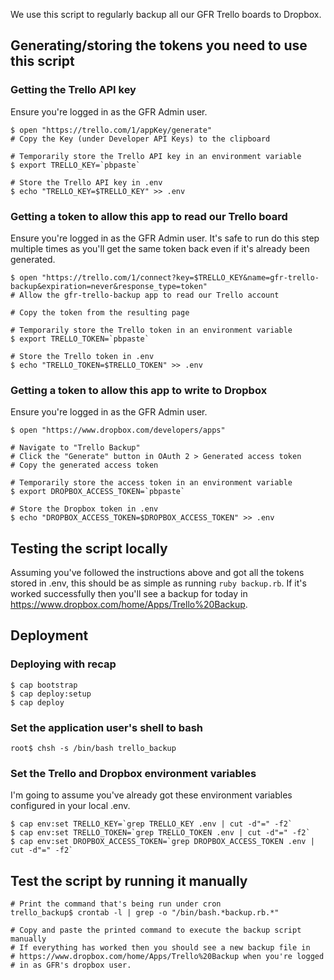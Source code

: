 We use this script to regularly backup all our GFR Trello boards to Dropbox.

## Generating/storing the tokens you need to use this script

### Getting the Trello API key

Ensure you're logged in as the GFR Admin user.

    $ open "https://trello.com/1/appKey/generate"
    # Copy the Key (under Developer API Keys) to the clipboard

    # Temporarily store the Trello API key in an environment variable
    $ export TRELLO_KEY=`pbpaste`

    # Store the Trello API key in .env
    $ echo "TRELLO_KEY=$TRELLO_KEY" >> .env

### Getting a token to allow this app to read our Trello board

Ensure you're logged in as the GFR Admin user. It's safe to run do this step multiple times as you'll get the same token back even if it's already been generated.

    $ open "https://trello.com/1/connect?key=$TRELLO_KEY&name=gfr-trello-backup&expiration=never&response_type=token"
    # Allow the gfr-trello-backup app to read our Trello account

    # Copy the token from the resulting page

    # Temporarily store the Trello token in an environment variable
    $ export TRELLO_TOKEN=`pbpaste`

    # Store the Trello token in .env
    $ echo "TRELLO_TOKEN=$TRELLO_TOKEN" >> .env

### Getting a token to allow this app to write to Dropbox

Ensure you're logged in as the GFR Admin user.

    $ open "https://www.dropbox.com/developers/apps"

    # Navigate to "Trello Backup"
    # Click the "Generate" button in OAuth 2 > Generated access token
    # Copy the generated access token

    # Temporarily store the access token in an environment variable
    $ export DROPBOX_ACCESS_TOKEN=`pbpaste`

    # Store the Dropbox token in .env
    $ echo "DROPBOX_ACCESS_TOKEN=$DROPBOX_ACCESS_TOKEN" >> .env

## Testing the script locally

Assuming you've followed the instructions above and got all the tokens stored in .env, this should be as simple as running `ruby backup.rb`. If it's worked successfully then you'll see a backup for today in https://www.dropbox.com/home/Apps/Trello%20Backup.

## Deployment

### Deploying with recap

    $ cap bootstrap
    $ cap deploy:setup
    $ cap deploy

### Set the application user's shell to bash

    root$ chsh -s /bin/bash trello_backup

### Set the Trello and Dropbox environment variables

I'm going to assume you've already got these environment variables configured in your local .env.

    $ cap env:set TRELLO_KEY=`grep TRELLO_KEY .env | cut -d"=" -f2`
    $ cap env:set TRELLO_TOKEN=`grep TRELLO_TOKEN .env | cut -d"=" -f2`
    $ cap env:set DROPBOX_ACCESS_TOKEN=`grep DROPBOX_ACCESS_TOKEN .env | cut -d"=" -f2`

## Test the script by running it manually

    # Print the command that's being run under cron
    trello_backup$ crontab -l | grep -o "/bin/bash.*backup.rb.*"

    # Copy and paste the printed command to execute the backup script manually
    # If everything has worked then you should see a new backup file in
    # https://www.dropbox.com/home/Apps/Trello%20Backup when you're logged
    # in as GFR's dropbox user.

